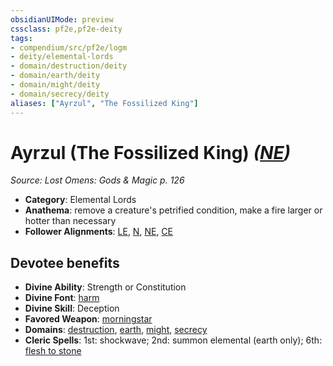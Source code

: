 ```yaml
---
obsidianUIMode: preview
cssclass: pf2e,pf2e-deity
tags:
- compendium/src/pf2e/logm
- deity/elemental-lords
- domain/destruction/deity
- domain/earth/deity
- domain/might/deity
- domain/secrecy/deity
aliases: ["Ayrzul", "The Fossilized King"]
---
```

# Ayrzul (The Fossilized King) *([NE](rules/traits/neutral-evil-b1.md))*  
*Source: Lost Omens: Gods & Magic p. 126*  

- **Category**: Elemental Lords
- **Anathema**: remove a creature's petrified condition, make a fire larger or hotter than necessary
- **Follower Alignments**: [LE](rules/traits/lawful-evil-b1.md), [N](rules/traits/neutral-b1.md), [NE](rules/traits/neutral-evil-b1.md), [CE](rules/traits/chaotic-evil-b1.md)

## Devotee benefits

- **Divine Ability**: Strength or Constitution
- **Divine Font**: [harm](compendium/spells/harm.md)
- **Divine Skill**: Deception
- **Favored Weapon**: [morningstar](compendium/equipment/items/morningstar.md)
- **Domains**: [destruction](compendium/setting/domains.md#Destruction), [earth](compendium/setting/domains.md#Earth), [might](compendium/setting/domains.md#Might), [secrecy](compendium/setting/domains.md#Secrecy)
- **Cleric Spells**: 1st: shockwave; 2nd: summon elemental (earth only); 6th: [flesh to stone](compendium/spells/flesh-to-stone.md)